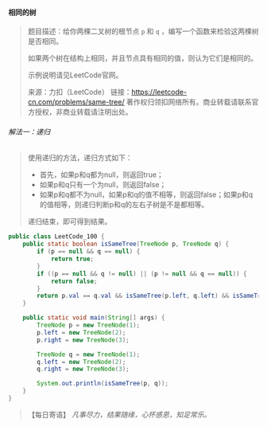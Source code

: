 #### 相同的树

> 题目描述：给你两棵二叉树的根节点 `p` 和 `q` ，编写一个函数来检验这两棵树是否相同。
>
> 如果两个树在结构上相同，并且节点具有相同的值，则认为它们是相同的。
>
> 示例说明请见LeetCode官网。
>
> 来源：力扣（LeetCode）
> 链接：https://leetcode-cn.com/problems/same-tree/
> 著作权归领扣网络所有。商业转载请联系官方授权，非商业转载请注明出处。

###### 解法一：递归

> 使用递归的方法，递归方式如下：
>
> - 首先，如果p和q都为null，则返回true；
> - 如果p和q只有一个为null，则返回false；
> - 如果p和q都不为null，如果p和q的值不相等，则返回false；如果p和q的值相等，则递归判断p和q的左右子树是不是都相等。
>
> 递归结束，即可得到结果。

```java
public class LeetCode_100 {
    public static boolean isSameTree(TreeNode p, TreeNode q) {
        if (p == null && q == null) {
            return true;
        }
        if ((p == null && q != null) || (p != null && q == null)) {
            return false;
        }
        return p.val == q.val && isSameTree(p.left, q.left) && isSameTree(p.right, q.right);
    }

    public static void main(String[] args) {
        TreeNode p = new TreeNode(1);
        p.left = new TreeNode(2);
        p.right = new TreeNode(3);

        TreeNode q = new TreeNode(1);
        q.left = new TreeNode(2);
        q.right = new TreeNode(3);

        System.out.println(isSameTree(p, q));
    }
}
```

> 【每日寄语】 *凡事尽力，结果随缘，心怀感恩，知足常乐。* 

